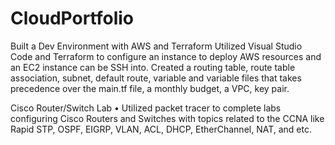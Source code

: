 # CloudPortfolio

Built a Dev Environment with AWS and Terraform
Utilized Visual Studio Code and Terraform to configure an instance to deploy AWS resources and an EC2 instance can be SSH into. Created a routing table, route table association, subnet, default route, variable and variable files that takes precedence over the main.tf file, a monthly budget, a VPC, key pair.

Cisco Router/Switch Lab
•	Utilized packet tracer to complete labs configuring Cisco Routers and Switches with topics related to the CCNA like Rapid STP, OSPF, EIGRP, VLAN, ACL, DHCP, EtherChannel, NAT, and etc.
